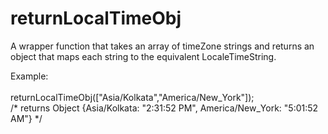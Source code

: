 # returnLocalTimeObj
A wrapper function that takes an array of timeZone strings and returns an object that maps each string to the equivalent LocaleTimeString.

Example: <br /><br />
returnLocalTimeObj(["Asia/Kolkata","America/New\_York"]); <br />
/* returns Object {Asia/Kolkata: "2:31:52 PM", America/New\_York: "5:01:52 AM"} */
